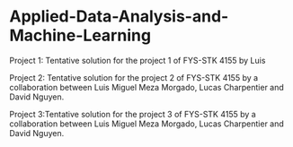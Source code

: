 # Applied-Data-Analysis-and-Machine-Learning

Project 1: Tentative solution for the project 1 of FYS-STK 4155 by Luis

Project 2: Tentative solution for the project 2 of FYS-STK 4155 by a collaboration between Luis Miguel Meza Morgado, Lucas Charpentier and David Nguyen.

Project 3:Tentative solution for the project 3 of FYS-STK 4155 by a collaboration between Luis Miguel Meza Morgado, Lucas Charpentier and David Nguyen.
